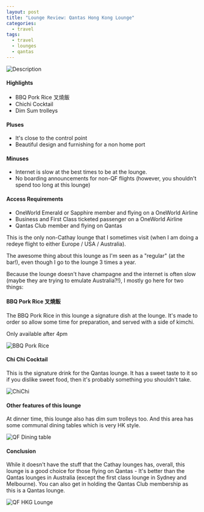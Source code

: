 ```yaml
---
layout: post
title: "Lounge Review: Qantas Hong Kong Lounge"
categories:
  - travel
tags:
  - travel
  - lounges
  - qantas
---
```


![Description](https://images.itinerantfoodie.com/qf-hkg-lounge/qf-hkg-entrance.png)

#### Highlights

* BBQ Pork Rice 叉燒飯
* Chichi Cocktail
* Dim Sum trolleys

#### Pluses

* It's close to the control point
* Beautiful design and furnishing for a non home port

#### Minuses

* Internet is slow at the best times to be at the lounge.
* No boarding announcements for non-QF flights (however, you shouldn't spend too long at this lounge)

#### Access Requirements

* OneWorld Emerald or Sapphire member and flying on a OneWorld Airline
* Business and First Class ticketed passenger on a OneWorld Airline
* Qantas Club member and flying on Qantas

This is the only non-Cathay lounge that I sometimes visit (when I am doing a redeye flight to either Europe / USA / Australia).

The awesome thing about this lounge as I'm seen as a "regular" (at the bar!), even though I go to the lounge 3 times a year.

Because the lounge doesn't have champagne and the internet is often slow (maybe they are trying to emulate Australia?!), I mostly go here for two things:

#### BBQ Pork Rice 叉燒飯

The BBQ Pork Rice in this lounge a signature dish at the lounge. It's made to order so allow some time for preparation, and served with a side of kimchi.

Only available after 4pm

![BBQ Pork Rice](https://images.itinerantfoodie.com/qf-hkg-lounge/qf-hkg-bbq-pork-rice.png)

#### Chi Chi Cocktail

This is the signature drink for the Qantas lounge. It has a sweet taste to it so if you dislike sweet food, then it's probably something you shouldn't take.

![ChiChi](https://images.itinerantfoodie.com/qf-hkg-lounge/hk-qf-chichi-cocktail.png)

#### Other features of this lounge

At dinner time, this lounge also has dim sum trolleys too. And this area has some communal dining tables which is very HK style.

![QF Dining table](https://images.itinerantfoodie.com/qf-hkg-lounge/hk-qf-dining-table.png)

#### Conclusion

While it doesn't have the stuff that the Cathay lounges has, overall, this lounge is a good choice for those flying on Qantas - It's better than the Qantas lounges in Australia (except the first class lounge in Sydney and Melbourne). You can also get in holding the Qantas Club membership as this is a Qantas lounge.

![QF HKG Lounge](https://images.itinerantfoodie.com/qf-hkg-lounge/qf-hkg-lounge-hallway.png)
